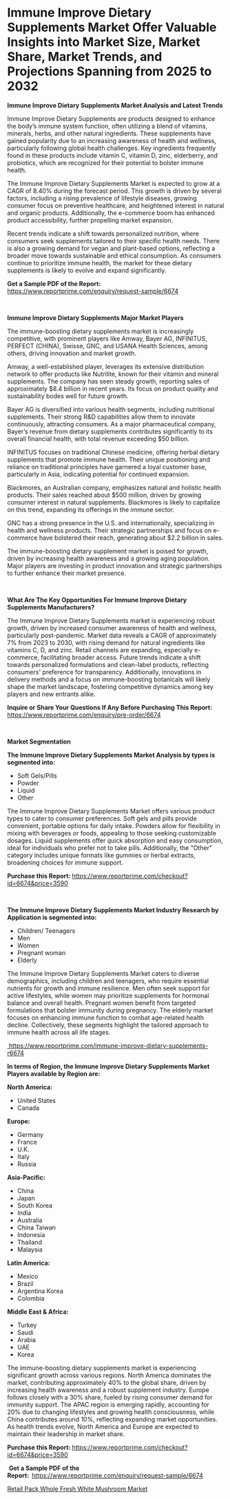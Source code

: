 <p><h1>Immune Improve Dietary Supplements Market Offer Valuable Insights into Market Size, Market Share, Market Trends, and Projections Spanning from 2025 to 2032</h1></p><p><strong>Immune Improve Dietary Supplements Market Analysis and Latest Trends</strong></p>
<p><p>Immune Improve Dietary Supplements are products designed to enhance the body’s immune system function, often utilizing a blend of vitamins, minerals, herbs, and other natural ingredients. These supplements have gained popularity due to an increasing awareness of health and wellness, particularly following global health challenges. Key ingredients frequently found in these products include vitamin C, vitamin D, zinc, elderberry, and probiotics, which are recognized for their potential to bolster immune health.</p><p>The Immune Improve Dietary Supplements Market is expected to grow at a CAGR of 8.40% during the forecast period. This growth is driven by several factors, including a rising prevalence of lifestyle diseases, growing consumer focus on preventive healthcare, and heightened interest in natural and organic products. Additionally, the e-commerce boom has enhanced product accessibility, further propelling market expansion. </p><p>Recent trends indicate a shift towards personalized nutrition, where consumers seek supplements tailored to their specific health needs. There is also a growing demand for vegan and plant-based options, reflecting a broader move towards sustainable and ethical consumption. As consumers continue to prioritize immune health, the market for these dietary supplements is likely to evolve and expand significantly.</p></p>
<p><strong>Get a Sample PDF of the Report:&nbsp;</strong> <a href="https://www.reportprime.com/enquiry/request-sample/6674?utm_campaign=2657&utm_medium=2&utm_source=Github&utm_content=ia&utm_term=19032025&utm_id=immune-improve-dietary-supplements">https://www.reportprime.com/enquiry/request-sample/6674</a></p>
<p>&nbsp;</p>
<p><strong>Immune Improve Dietary Supplements Major Market Players</strong></p>
<p><p>The immune-boosting dietary supplements market is increasingly competitive, with prominent players like Amway, Bayer AG, INFINITUS, PERFECT (CHINA), Swisse, GNC, and USANA Health Sciences, among others, driving innovation and market growth.</p><p>Amway, a well-established player, leverages its extensive distribution network to offer products like Nutrilite, known for their vitamin and mineral supplements. The company has seen steady growth, reporting sales of approximately $8.4 billion in recent years. Its focus on product quality and sustainability bodes well for future growth.</p><p>Bayer AG is diversified into various health segments, including nutritional supplements. Their strong R&D capabilities allow them to innovate continuously, attracting consumers. As a major pharmaceutical company, Bayer’s revenue from dietary supplements contributes significantly to its overall financial health, with total revenue exceeding $50 billion.</p><p>INFINITUS focuses on traditional Chinese medicine, offering herbal dietary supplements that promote immune health. Their unique positioning and reliance on traditional principles have garnered a loyal customer base, particularly in Asia, indicating potential for continued expansion.</p><p>Blackmores, an Australian company, emphasizes natural and holistic health products. Their sales reached about $500 million, driven by growing consumer interest in natural supplements. Blackmores is likely to capitalize on this trend, expanding its offerings in the immune sector.</p><p>GNC has a strong presence in the U.S. and internationally, specializing in health and wellness products. Their strategic partnerships and focus on e-commerce have bolstered their reach, generating about $2.2 billion in sales.</p><p>The immune-boosting dietary supplement market is poised for growth, driven by increasing health awareness and a growing aging population. Major players are investing in product innovation and strategic partnerships to further enhance their market presence.</p></p>
<p>&nbsp;</p>
<p><strong>What Are The Key Opportunities For Immune Improve Dietary Supplements Manufacturers?</strong></p>
<p><p>The Immune Improve Dietary Supplements market is experiencing robust growth, driven by increased consumer awareness of health and wellness, particularly post-pandemic. Market data reveals a CAGR of approximately 7% from 2023 to 2030, with rising demand for natural ingredients like vitamins C, D, and zinc. Retail channels are expanding, especially e-commerce, facilitating broader access. Future trends indicate a shift towards personalized formulations and clean-label products, reflecting consumers' preference for transparency. Additionally, innovations in delivery methods and a focus on immune-boosting botanicals will likely shape the market landscape, fostering competitive dynamics among key players and new entrants alike.</p></p>
<p><strong>Inquire or Share Your Questions If Any Before Purchasing This Report:</strong> <a href="https://www.reportprime.com/enquiry/pre-order/6674?utm_campaign=2657&utm_medium=2&utm_source=Github&utm_content=ia&utm_term=19032025&utm_id=immune-improve-dietary-supplements">https://www.reportprime.com/enquiry/pre-order/6674</a></p>
<p>&nbsp;</p>
<p><strong>Market Segmentation</strong></p>
<p><strong>The Immune Improve Dietary Supplements Market Analysis by types is segmented into:</strong></p>
<p><ul><li>Soft Gels/Pills</li><li>Powder</li><li>Liquid</li><li>Other</li></ul></p>
<p><p>The Immune Improve Dietary Supplements Market offers various product types to cater to consumer preferences. Soft gels and pills provide convenient, portable options for daily intake. Powders allow for flexibility in mixing with beverages or foods, appealing to those seeking customizable dosages. Liquid supplements offer quick absorption and easy consumption, ideal for individuals who prefer not to take pills. Additionally, the "Other" category includes unique formats like gummies or herbal extracts, broadening choices for immune support.</p></p>
<p><strong>Purchase this Report:&nbsp;</strong><a href="https://www.reportprime.com/checkout?id=6674&price=3590&utm_campaign=2657&utm_medium=2&utm_source=Github&utm_content=ia&utm_term=19032025&utm_id=immune-improve-dietary-supplements">https://www.reportprime.com/checkout?id=6674&price=3590</a></p>
<p>&nbsp;</p>
<p><strong>The Immune Improve Dietary Supplements Market Industry Research by Application is segmented into:</strong></p>
<p><ul><li>Children/ Teenagers</li><li>Men</li><li>Women</li><li>Pregnant woman</li><li>Elderly</li></ul></p>
<p><p>The Immune Improve Dietary Supplements Market caters to diverse demographics, including children and teenagers, who require essential nutrients for growth and immune resilience. Men often seek support for active lifestyles, while women may prioritize supplements for hormonal balance and overall health. Pregnant women benefit from targeted formulations that bolster immunity during pregnancy. The elderly market focuses on enhancing immune function to combat age-related health decline. Collectively, these segments highlight the tailored approach to immune health across all life stages.</p></p>
<p><a href="https://www.reportprime.com/immune-improve-dietary-supplements-r6674?utm_campaign=2657&utm_medium=2&utm_source=Github&utm_content=ia&utm_term=19032025&utm_id=immune-improve-dietary-supplements">&nbsp;https://www.reportprime.com/immune-improve-dietary-supplements-r6674</a></p>
<p><strong>In terms of Region, the Immune Improve Dietary Supplements Market Players available by Region are:</strong></p>
<p>
    <p> <strong> North America: </strong>
        <ul>
            <li>United States</li>
            <li>Canada</li>
        </ul>
        </p> 
    <p> <strong> Europe: </strong>
        <ul>
            <li>Germany</li>
            <li>France</li>
            <li>U.K.</li>
            <li>Italy</li>
            <li>Russia</li>
        </ul>
        </p> 
    <p> <strong> Asia-Pacific: </strong>
        <ul>
            <li>China</li>
            <li>Japan</li>
            <li>South Korea</li>
            <li>India</li>
            <li>Australia</li>
            <li>China Taiwan</li>
            <li>Indonesia</li>
            <li>Thailand</li>
            <li>Malaysia</li>
        </ul>
        </p> 
    <p> <strong> Latin America: </strong>
        <ul>
            <li>Mexico</li>
            <li>Brazil</li>
            <li>Argentina Korea</li>
            <li>Colombia</li>
        </ul>
        </p> 
    <p> <strong> Middle East & Africa: </strong>
        <ul>
            <li>Turkey</li>
            <li>Saudi</li>
            <li>Arabia</li>
            <li>UAE</li>
            <li>Korea</li>
        </ul>
    </p>
    </p>
<p><p>The immune-boosting dietary supplements market is experiencing significant growth across various regions. North America dominates the market, contributing approximately 40% to the global share, driven by increasing health awareness and a robust supplement industry. Europe follows closely with a 30% share, fueled by rising consumer demand for immunity support. The APAC region is emerging rapidly, accounting for 20% due to changing lifestyles and growing health consciousness, while China contributes around 10%, reflecting expanding market opportunities. As health trends evolve, North America and Europe are expected to maintain their leadership in market share.</p></p>
<p><strong>Purchase this Report: </strong><a href="https://www.reportprime.com/checkout?id=6674&price=3590&utm_campaign=2657&utm_medium=2&utm_source=Github&utm_content=ia&utm_term=19032025&utm_id=immune-improve-dietary-supplements">https://www.reportprime.com/checkout?id=6674&price=3590</a></p>
<p>&nbsp;<strong>Get a Sample PDF of the Report:&nbsp;&nbsp;</strong><a href="https://www.reportprime.com/enquiry/request-sample/6674?utm_campaign=2657&utm_medium=2&utm_source=Github&utm_content=ia&utm_term=19032025&utm_id=immune-improve-dietary-supplements">https://www.reportprime.com/enquiry/request-sample/6674</a></p>
<p><strong></strong></p>
<p><p><a href="https://github.com/debowflaggqw/Market-Research-Report-List-1/blob/main/retail-pack-whole-fresh-white-mushroom-market.md?utm_campaign=2657&utm_medium=2&utm_source=Github&utm_content=ia&utm_term=19032025&utm_id=immune-improve-dietary-supplements">Retail Pack Whole Fresh White Mushroom Market</a></p></p>